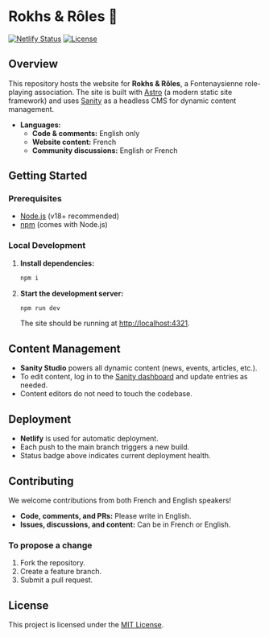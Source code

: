 # Rokhs & Rôles 🦅

[![Netlify Status](https://api.netlify.com/api/v1/badges/1a9d9005-83fd-4b71-a91f-e9c7eb01e01e/deploy-status)](https://app.netlify.com/projects/rocks-n-roles/deploys)
[![License](https://img.shields.io/badge/License-MIT-blue.svg)](https://github.com/withastro/astro/blob/main/LICENSE)

## Overview

This repository hosts the website for **Rokhs & Rôles**, a Fontenaysienne role-playing association. The site is built with [Astro](https://astro.build/) (a modern static site framework) and uses [Sanity](https://www.sanity.io/) as a headless CMS for dynamic content management.

- **Languages:**  
  - **Code & comments:** English only  
  - **Website content:** French  
  - **Community discussions:** English or French

## Getting Started

### Prerequisites

- [Node.js](https://nodejs.org/) (v18+ recommended)
- [npm](https://www.npmjs.com/) (comes with Node.js)

### Local Development

1. **Install dependencies:**

   ```sh
   npm i
   ```

2. **Start the development server:**

   ```sh
   npm run dev
   ```

   The site should be running at [http://localhost:4321](http://localhost:4321).

## Content Management

- **Sanity Studio** powers all dynamic content (news, events, articles, etc.).
- To edit content, log in to the [Sanity dashboard](https://www.sanity.io/) and update entries as needed.
- Content editors do not need to touch the codebase.

## Deployment

- **Netlify** is used for automatic deployment.
- Each push to the main branch triggers a new build.
- Status badge above indicates current deployment health.

## Contributing

We welcome contributions from both French and English speakers!

- **Code, comments, and PRs:** Please write in English.
- **Issues, discussions, and content:** Can be in French or English.

### To propose a change

1. Fork the repository.
2. Create a feature branch.
3. Submit a pull request.

## License

This project is licensed under the [MIT License](https://github.com/withastro/astro/blob/main/LICENSE).

